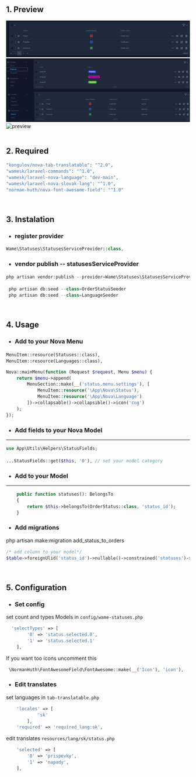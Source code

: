 
## 1. Preview
<img alt="preview" src="statuses.png">
<img alt="preview" src="img2.png">
<img alt="preview" src="img3.png">
<br><br>

## 2. Required

```php
"kongulov/nova-tab-translatable": "^2.0",
"wamesk/laravel-commands": "^1.0",
"wamesk/laravel-nova-language": "dev-main",
"wamesk/laravel-nova-slovak-lang": "^1.0",
"norman-huth/nova-font-awesome-field": "^1.0"
```
<br>

## 3. Instalation

- ### register provider
```php
Wame\Statuses\StatusesServiceProvider::class,
```

- ### vendor publish   -- statusesServiceProvider
```php
php artisan vendor:publish --provider=Wame\Statuses\StatusesServiceProvider

 php artisan db:seed --class=OrderStatusSeeder
 php artisan db:seed --class=LanguageSeeder
```
<br>

## 4. Usage

- ### Add to your Nova Menu   
`MenuItem::resource(Statuses::class),` <br>
  `MenuItem::resource(Languages::class),`
```php
Nova::mainMenu(function (Request $request, Menu $menu) {
    return $menu->append(
        MenuSection::make(__('status.menu.settings'), [
            MenuItem::resource('\App\Nova\Status'),
            MenuItem::resource('\App\Nova\Language')
        ])->collapsable()->collapsible()->icon('cog')
    );
});
```

- ### Add fields to your Nova Model
** **

``` php
use App\Utils\Helpers\StatusFields;

...StatusFields::get($this, '0'), // set your model category
``` 

- ### Add to your Model

** **

``` php
    public function statuses(): BelongsTo
    {
        return $this->belongsTo(OrderStatus::class, 'status_id');
    }
``` 

- ### Add migrations
php artisan make:migration add_status_to_orders
```php
/* add column to your model*/
$table->foreignUlid('status_id')->nullable()->constrained('statuses')->cascadeOnUpdate()->nullOnDelete();
```
<br>

## 5. Configuration
- ### Set config
set count and types Models in `config/wame-statuses.php`
```php
  'selectTypes' => [
        '0' => 'status.selected.0',
        '1' => 'status.selected.1'
    ],
```
If you want too icons uncomment this
```php
 \NormanHuth\FontAwesomeField\FontAwesome::make(__('Icon'), 'icon'),
```

- ### Edit translates
set languages in `tab-translatable.php` 
```php
    'locales' => [
            'sk'
        ],
    'required' => 'required_lang:sk',
```
 edit translates  `resources/lang/sk/status.php `
```php
    'selected' => [
        '0' => 'prispevky',
        '1' => 'napady',
    ],
```
